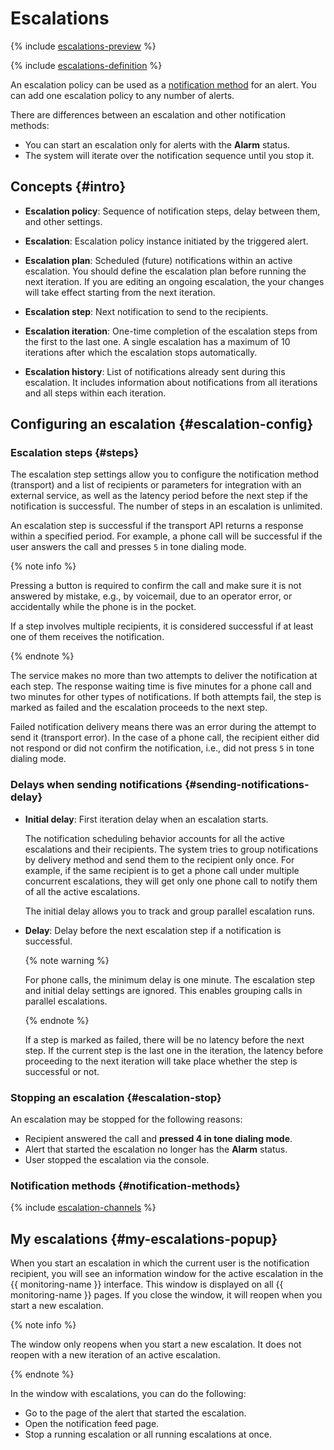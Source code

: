 # Escalations

{% include [escalations-preview](../../../_includes/monitoring/escalations-preview.md) %}


{% include [escalations-definition](../../../_includes/monitoring/escalation-definition.md) %}

An escalation policy can be used as a [notification method](notification-channel.md#channel-parameters) for an alert. You can add one escalation policy to any number of alerts.

There are differences between an escalation and other notification methods:

* You can start an escalation only for alerts with the **Alarm** status.
* The system will iterate over the notification sequence until you stop it.

## Concepts {#intro}

* **Escalation policy**: Sequence of notification steps, delay between them, and other settings.

* **Escalation**: Escalation policy instance initiated by the triggered alert.

* **Escalation plan**: Scheduled (future) notifications within an active escalation. You should define the escalation plan before running the next iteration. If you are editing an ongoing escalation, the your changes will take effect starting from the next iteration.

* **Escalation step**: Next notification to send to the recipients.

* **Escalation iteration**: One-time completion of the escalation steps from the first to the last one. A single escalation has a maximum of 10 iterations after which the escalation stops automatically.

* **Escalation history**: List of notifications already sent during this escalation. It includes information about notifications from all iterations and all steps within each iteration.

## Configuring an escalation {#escalation-config}

### Escalation steps {#steps}

The escalation step settings allow you to configure the notification method (transport) and a list of recipients or parameters for integration with an external service, as well as the latency period before the next step if the notification is successful. The number of steps in an escalation is unlimited.

An escalation step is successful if the transport API returns a response within a specified period. For example, a phone call will be successful if the user answers the call and presses `5` in tone dialing mode.

{% note info %}

Pressing a button is required to confirm the call and make sure it is not answered by mistake, e.g., by voicemail, due to an operator error, or accidentally while the phone is in the pocket.

If a step involves multiple recipients, it is considered successful if at least one of them receives the notification.

{% endnote %}

The service makes no more than two attempts to deliver the notification at each step. The response waiting time is five minutes for a phone call and two minutes for other types of notifications. If both attempts fail, the step is marked as failed and the escalation proceeds to the next step.

Failed notification delivery means there was an error during the attempt to send it (transport error). In the case of a phone call, the recipient either did not respond or did not confirm the notification, i.e., did not press `5` in tone dialing mode.

### Delays when sending notifications {#sending-notifications-delay}

* **Initial delay**: First iteration delay when an escalation starts.

  The notification scheduling behavior accounts for all the active escalations and their recipients. The system tries to group notifications by delivery method and send them to the recipient only once. For example, if the same recipient is to get a phone call under multiple concurrent escalations, they will get only one phone call to notify them of all the active escalations.
 
  The initial delay allows you to track and group parallel escalation runs.

* **Delay**: Delay before the next escalation step if a notification is successful.

    {% note warning %}

    For phone calls, the minimum delay is one minute. The escalation step and initial delay settings are ignored. This enables grouping calls in parallel escalations.
    
    {% endnote %}

    If a step is marked as failed, there will be no latency before the next step. If the current step is the last one in the iteration, the latency before proceeding to the next iteration will take place whether the step is successful or not.


### Stopping an escalation {#escalation-stop}

An escalation may be stopped for the following reasons:

* Recipient answered the call and **pressed 4 in tone dialing mode**.
* Alert that started the escalation no longer has the **Alarm** status.
* User stopped the escalation via the console.

### Notification methods {#notification-methods}

{% include [escalation-channels](../../../_includes/monitoring/escalation-channels.md) %}

## My escalations {#my-escalations-popup}

When you start an escalation in which the current user is the notification recipient, you will see an information window for the active escalation in the {{ monitoring-name }} interface. This window is displayed on all {{ monitoring-name }} pages. If you close the window, it will reopen when you start a new escalation.

{% note info %}

The window only reopens when you start a new escalation. It does not reopen with a new iteration of an active escalation.

{% endnote %}

In the window with escalations, you can do the following:

* Go to the page of the alert that started the escalation.
* Open the notification feed page.
* Stop a running escalation or all running escalations at once.
